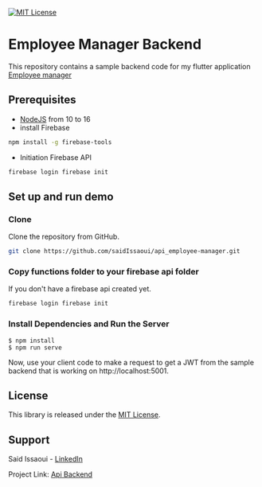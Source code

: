 <div id="top"></div>

[![MIT License][license-shield]][license-url]

<!-- PROJECT  -->
# Employee Manager Backend 

This repository contains a sample backend code for my flutter application [Employee manager](https://github.com/saidIssaoui/flutter_employe_manager)


## Prerequisites

- [NodeJS](https://nodejs.org) from 10 to 16
- install Firebase
```sh
npm install -g firebase-tools
```
- Initiation Firebase API
```sh
firebase login firebase init
```

## Set up and run demo

### Clone

Clone the repository from GitHub.

```sh
git clone https://github.com/saidIssaoui/api_employee-manager.git
```

### Copy functions folder to your firebase api folder

If you don't have a firebase api created yet. 
```sh
firebase login firebase init
``` 



### Install Dependencies and Run the Server

```
$ npm install
$ npm run serve
```
Now, use your client code to make a request to get a JWT from the sample backend that is working on http://localhost:5001.



## License

This library is released under the [MIT License](LICENSE.txt).

## Support


Said Issaoui - [LinkedIn](https://www.linkedin.com/in/said-issaoui-55095315b/)

Project Link: [Api Backend](https://github.com/saidIssaoui/api_promoted)

<!-- MARKDOWN LINKS & IMAGES -->
[license-shield]: https://img.shields.io/github/license/saidIssaoui/api_promoted.svg
[license-url]: https://github.com/saidIssaoui/api_promoted/blob/main/LICENSE.txt
